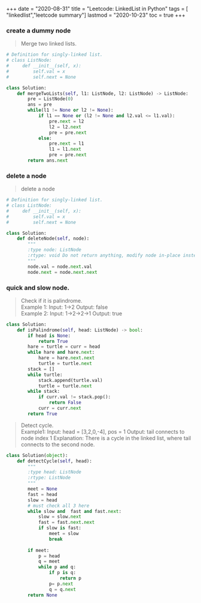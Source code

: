 +++ 
date = "2020-08-31"
title = "Leetcode: LinkedList in Python"
tags = [ "linkedlist","leetcode summary"]
lastmod = "2020-10-23"
toc = true
+++

### create a dummy node
> Merge two linked lists.
```python
# Definition for singly-linked list.
# class ListNode:
#     def __init__(self, x):
#         self.val = x
#         self.next = None

class Solution:
    def mergeTwoLists(self, l1: ListNode, l2: ListNode) -> ListNode:
        pre = ListNode(0)
        ans = pre
        while(l1 != None or l2 != None):
            if l1 == None or (l2 != None and l2.val <= l1.val):
                pre.next = l2
                l2 = l2.next
                pre = pre.next
            else:
                pre.next = l1
                l1 = l1.next
                pre = pre.next
        return ans.next
```
### delete a node
> delete a node
```python
# Definition for singly-linked list.
# class ListNode:
#     def __init__(self, x):
#         self.val = x
#         self.next = None

class Solution:
    def deleteNode(self, node):
        """
        :type node: ListNode
        :rtype: void Do not return anything, modify node in-place instead.
        """
        node.val = node.next.val
        node.next = node.next.next
```

### quick and slow node.

> Check if it is palindrome.  
> Example 1: Input: 1->2 Output: false  
> Example 2:
> Input: 1->2->2->1 Output: true

```python
class Solution:
    def isPalindrome(self, head: ListNode) -> bool:
        if head is None:
            return True
        hare = turtle = curr = head
        while hare and hare.next:
            hare = hare.next.next
            turtle = turtle.next
        stack = []
        while turtle:
            stack.append(turtle.val)
            turtle = turtle.next
        while stack:
            if curr.val != stack.pop():
                return False
            curr = curr.next
        return True
```

> Detect cycle.  
> Example1:
> Input: head = [3,2,0,-4], pos = 1
> Output: tail connects to node index 1
> Explanation: There is a cycle in the linked list, where tail connects to the second node.

```python
class Solution(object):
    def detectCycle(self, head):
        """
        :type head: ListNode
        :rtype: ListNode
        """
        meet = None
        fast = head
        slow = head
        # must check all 3 here
        while slow and  fast and fast.next:
            slow = slow.next
            fast = fast.next.next
            if slow is fast:
                meet = slow
                break
        
        if meet:
            p = head
            q = meet
            while p and q:
                if p is q:
                    return p
                p= p.next
                q = q.next
        return None
```
                
